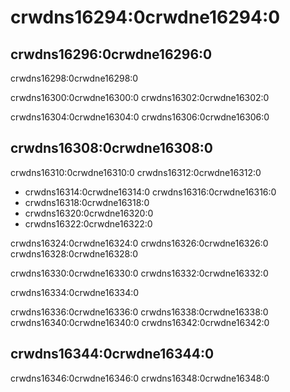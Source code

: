 # crwdns16294:0crwdne16294:0

## crwdns16296:0crwdne16296:0

crwdns16298:0crwdne16298:0

crwdns16300:0crwdne16300:0 crwdns16302:0crwdne16302:0

crwdns16304:0crwdne16304:0 crwdns16306:0crwdne16306:0

## crwdns16308:0crwdne16308:0

crwdns16310:0crwdne16310:0 crwdns16312:0crwdne16312:0
* crwdns16314:0crwdne16314:0 crwdns16316:0crwdne16316:0
* crwdns16318:0crwdne16318:0
* crwdns16320:0crwdne16320:0
* crwdns16322:0crwdne16322:0

crwdns16324:0crwdne16324:0 crwdns16326:0crwdne16326:0 crwdns16328:0crwdne16328:0

crwdns16330:0crwdne16330:0 crwdns16332:0crwdne16332:0

crwdns16334:0crwdne16334:0

crwdns16336:0crwdne16336:0 crwdns16338:0crwdne16338:0 crwdns16340:0crwdne16340:0 crwdns16342:0crwdne16342:0


## crwdns16344:0crwdne16344:0

crwdns16346:0crwdne16346:0 crwdns16348:0crwdne16348:0
